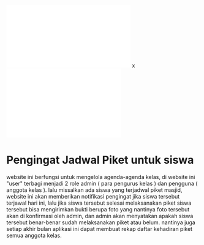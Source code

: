 ![url](https://github.com/Eathen0/QuickPlant/blob/main/appLogo.svg) x ![url](https://github.com/Eathen0/QuickPlant/blob/main/next-js-seeklogo.svg)

# Pengingat Jadwal Piket untuk siswa

website ini berfungsi untuk mengelola agenda-agenda kelas, di website ini "user" terbagi menjadi 2 role admin ( para pengurus kelas ) dan pengguna ( anggota kelas ). lalu missalkan ada siswa yang terjadwal piket masjid, website ini akan memberikan notifikasi pengingat jika siswa tersebut terjawal hari ini, lalu jika siswa tersebut selesai melaksanakan piket siswa tersebut bisa mengirimkan bukti berupa foto yang nantinya foto tersebut akan di konfirmasi oleh admin, dan admin akan menyatakan apakah siswa tersebut benar-benar sudah melaksanakan piket atau belum. nantinya juga setiap akhir bulan aplikasi ini dapat membuat rekap daftar kehadiran piket semua anggota kelas.
